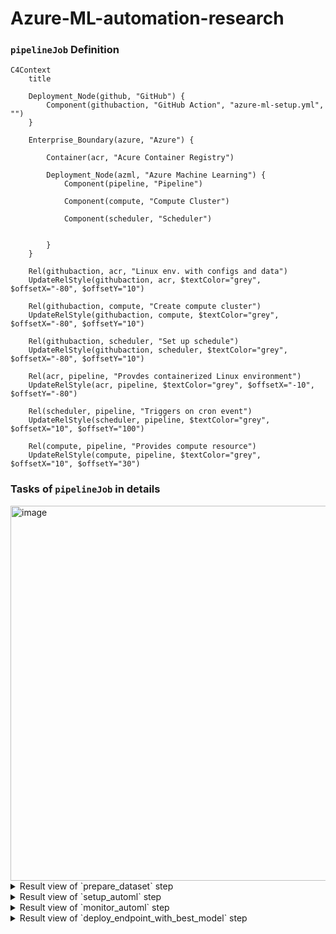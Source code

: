 # Azure-ML-automation-research

### `pipelineJob` Definition  
```mermaid
C4Context
    title  
    
    Deployment_Node(github, "GitHub") {
        Component(githubaction, "GitHub Action", "azure-ml-setup.yml", "")
    }

    Enterprise_Boundary(azure, "Azure") {
        
        Container(acr, "Acure Container Registry")

        Deployment_Node(azml, "Azure Machine Learning") {
            Component(pipeline, "Pipeline")

            Component(compute, "Compute Cluster")
            
            Component(scheduler, "Scheduler")

            
        }
    }

    Rel(githubaction, acr, "Linux env. with configs and data")
    UpdateRelStyle(githubaction, acr, $textColor="grey", $offsetX="-80", $offsetY="10")

    Rel(githubaction, compute, "Create compute cluster")
    UpdateRelStyle(githubaction, compute, $textColor="grey", $offsetX="-80", $offsetY="10")

    Rel(githubaction, scheduler, "Set up schedule")
    UpdateRelStyle(githubaction, scheduler, $textColor="grey", $offsetX="-80", $offsetY="10")

    Rel(acr, pipeline, "Provdes containerized Linux environment")
    UpdateRelStyle(acr, pipeline, $textColor="grey", $offsetX="-10", $offsetY="-80")

    Rel(scheduler, pipeline, "Triggers on cron event")
    UpdateRelStyle(scheduler, pipeline, $textColor="grey", $offsetX="10", $offsetY="100")

    Rel(compute, pipeline, "Provides compute resource")
    UpdateRelStyle(compute, pipeline, $textColor="grey", $offsetX="10", $offsetY="30")
```

### Tasks of `pipelineJob` in details    
<img width="600" alt="image" src="https://github.com/user-attachments/assets/ddf37442-1703-48a1-9a92-afa3fd9e8d7f">


<details>
  <summary>Result view of `prepare_dataset` step</summary>
  <img src="https://github.com/user-attachments/assets/e4399385-8bf4-4255-b986-e2ae36f61fe5"></img>
</details>

<details>
  <summary>Result view of `setup_automl` step</summary>
  <img src="https://github.com/user-attachments/assets/9de1490d-43e9-4dd4-b71d-2ff8b68629d8"></img>
</details>

<details>
  <summary>Result view of `monitor_automl` step</summary>
  <img src="https://github.com/user-attachments/assets/885619ff-483d-4e84-9ec7-71b3c2340ea3"></img>
</details>

<details>
  <summary>Result view of `deploy_endpoint_with_best_model` step</summary>
  <img src="https://github.com/user-attachments/assets/efb2e662-e6c2-458c-bace-5404826518df"></img>
</details>
